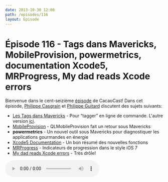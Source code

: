```yaml
---
date: 2013-10-30 12:00
path: /episodes/116
layout: Episode
---
```

# Épisode 116 - Tags dans Mavericks, MobileProvision, powermetrics, documentation Xcode5, MRProgress, My dad reads Xcode errors
<p>Bienvenue dans le cent-seizième <a href="https://archive.org/download/cacaocast/cacaocast_116.m4a" title="CacaoCast Episode 116">épisode</a> de CacaoCast! Dans cet épisode, <a href="http://www.twitter.com/philippec" title="Philippe Casgrain sur Twitter">Philippe Casgrain</a> et <a href="http://www.twitter.com/philippeguitard" title="Philippe Guitard sur Twitter">Philippe Guitard</a> discutent des sujets suivants:</p>
<ul><li><a href="https://github.com/schwa/half-moon-tagging" title="Les Tags dans Mavericks">Les Tags dans Mavericks</a> - Pour &ldquo;tagger&rdquo; en ligne de commande. L'autre version <a href="https://github.com/jdberry/tag" title="Autre version">ici</a>.</li>
<li><a href="https://github.com/chockenberry/Provisioning" title="MobileProvision">MobileProvision</a> - QLMobileProvision fait un retour sous Mavericks</li>
<li><strong>powermetrics</strong> - Un nouvel outil sous Mavericks pour diagnostiquer les applications gourmandes en énergie</li>
<li><a href="http://confusatory.org/post/63488534619/documentation-in-xcode-5" title="Xcode5 Documentation">Xcode5 Documentation</a> - Un bon résumé des nouvelles fonctions</li>
<li><a href="https://github.com/mrackwitz/MRProgress" title="MRProgress">MRProgress</a> - Indicateurs de progression dans le style iOS 7</li>
<li><a href="http://errorchucking.tumblr.com" title="My dad reads Xcode errors">My dad reads Xcode errors</a> - Très drôle!</li>
</ul>
<p><audio controls><source src="https://archive.org/download/cacaocast/cacaocast_116.m4a" type="audio/mpeg"><source src="https://archive.org/download/cacaocast/cacaocast_116.m4a" type="audio/mp4">Votre navigateur ne supporte pas l'élément audio / Your browser does not support the audio element.</audio></p>
